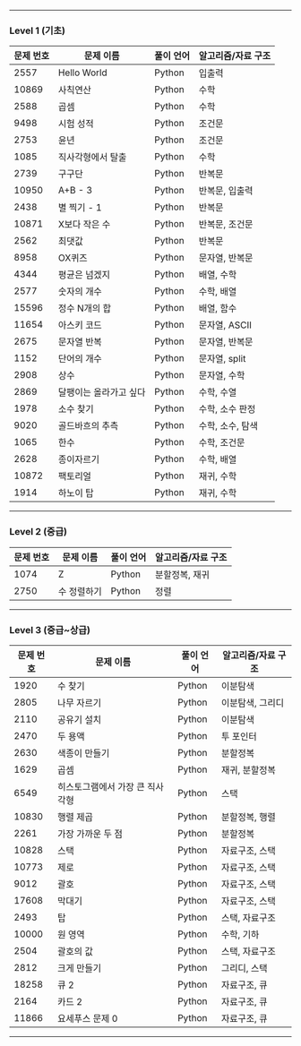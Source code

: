 
---
### Level 1 (기초)
| 문제 번호 | 문제 이름 | 풀이 언어 | 알고리즘/자료 구조 |
|-----------|-----------|----------|----------------|
| 2557 | Hello World | Python | 입출력 |
| 10869 | 사칙연산 | Python | 수학 |
| 2588 | 곱셈 | Python | 수학 |
| 9498 | 시험 성적 | Python | 조건문 |
| 2753 | 윤년 | Python | 조건문 |
| 1085 | 직사각형에서 탈출 | Python | 수학 |
| 2739 | 구구단 | Python | 반복문 |
| 10950 | A+B - 3 | Python | 반복문, 입출력 |
| 2438 | 별 찍기 - 1 | Python | 반복문 |
| 10871 | X보다 작은 수 | Python | 반복문, 조건문 |
| 2562 | 최댓값 | Python | 반복문 |
| 8958 | OX퀴즈 | Python | 문자열, 반복문 |
| 4344 | 평균은 넘겠지 | Python | 배열, 수학 |
| 2577 | 숫자의 개수 | Python | 수학, 배열 |
| 15596 | 정수 N개의 합 | Python | 배열, 함수 |
| 11654 | 아스키 코드 | Python | 문자열, ASCII |
| 2675 | 문자열 반복 | Python | 문자열, 반복문 |
| 1152 | 단어의 개수 | Python | 문자열, split |
| 2908 | 상수 | Python | 문자열, 수학 |
| 2869 | 달팽이는 올라가고 싶다 | Python | 수학, 수열 |
| 1978 | 소수 찾기 | Python | 수학, 소수 판정 |
| 9020 | 골드바흐의 추측 | Python | 수학, 소수, 탐색 |
| 1065 | 한수 | Python | 수학, 조건문 |
| 2628 | 종이자르기 | Python | 수학, 배열 |
| 10872 | 팩토리얼 | Python | 재귀, 수학 |
| 1914 | 하노이 탑 | Python | 재귀, 수학 |

---

### Level 2 (중급)
| 문제 번호 | 문제 이름 | 풀이 언어 | 알고리즘/자료 구조 |
|-----------|-----------|----------|----------------|
| 1074 | Z | Python | 분할정복, 재귀 |
| 2750 | 수 정렬하기 | Python | 정렬 |

---

### Level 3 (중급~상급)
| 문제 번호 | 문제 이름 | 풀이 언어 | 알고리즘/자료 구조 |
|-----------|-----------|----------|----------------|
| 1920 | 수 찾기 | Python | 이분탐색 |
| 2805 | 나무 자르기 | Python | 이분탐색, 그리디 |
| 2110 | 공유기 설치 | Python | 이분탐색 |
| 2470 | 두 용액 | Python | 투 포인터 |
| 2630 | 색종이 만들기 | Python | 분할정복 |
| 1629 | 곱셈 | Python | 재귀, 분할정복 |
| 6549 | 히스토그램에서 가장 큰 직사각형 | Python | 스택 |
| 10830 | 행렬 제곱 | Python | 분할정복, 행렬 |
| 2261 | 가장 가까운 두 점 | Python | 분할정복 |
| 10828 | 스택 | Python | 자료구조, 스택 |
| 10773 | 제로 | Python | 자료구조, 스택 |
| 9012 | 괄호 | Python | 자료구조, 스택 |
| 17608 | 막대기 | Python | 자료구조, 스택 |
| 2493 | 탑 | Python | 스택, 자료구조 |
| 10000 | 원 영역 | Python | 수학, 기하 |
| 2504 | 괄호의 값 | Python | 스택, 자료구조 |
| 2812 | 크게 만들기 | Python | 그리디, 스택 |
| 18258 | 큐 2 | Python | 자료구조, 큐 |
| 2164 | 카드 2 | Python | 자료구조, 큐 |
| 11866 | 요세푸스 문제 0 | Python | 자료구조, 큐 |

---
